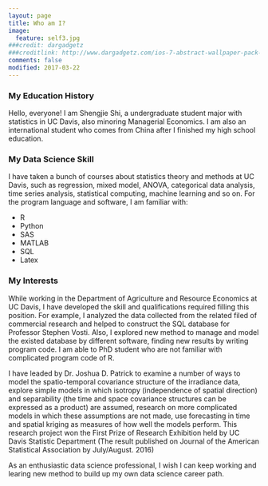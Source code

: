 ```yaml
---
layout: page
title: Who am I?
image:
  feature: self3.jpg
###credit: dargadgetz
###creditlink: http://www.dargadgetz.com/ios-7-abstract-wallpaper-pack-for-iphone-5-and-ipod-touch-retina/
comments: false
modified: 2017-03-22
---
```


### My Education History

<p>Hello, everyone! I am Shengjie Shi, a undergraduate student major with statistics in UC Davis, also minoring Managerial Economics. I am also an international student who comes from China after I finished my high school education.</p>

### My Data Science Skill

<p>I have taken a bunch of courses about statistics theory and methods at UC Davis, such as regression, mixed model, ANOVA, categorical data analysis, time series analysis, statistical computing, machine learning and so on. For the program language and software, I am familiar with:</p>

- R
- Python
- SAS
- MATLAB
- SQL
- Latex



### My Interests

<p>While working in the Department of Agriculture and Resource Economics at UC Davis, I have developed the skill and qualifications required filling this position. For example, I analyzed the data collected from the related filed of commercial research and helped to construct the SQL database for Professor Stephen Vosti. Also, I explored new method to manage and model the existed database by different software, finding new results by writing program code. I am able to PhD student who are not familiar with complicated program code of R.</p>

<p>
I have leaded by Dr. Joshua D. Patrick to examine a number of ways to model the spatio-temporal covariance structure of the irradiance data, explore simple models in which isotropy (independence of spatial direction) and separability (the time and space covariance structures can be expressed as a product) are assumed, research on more complicated models in which these assumptions are not made, use forecasting in time and spatial kriging as measures of how well the models perform. This research project won the First Prize of Research Exhibition held by UC Davis Statistic Department (The result published on Journal of the American Statistical Association by July/August. 2016)<p>

<p>As an enthusiastic data science professional, I wish I can keep working and learing new method to build up my own data science career path.</p>
